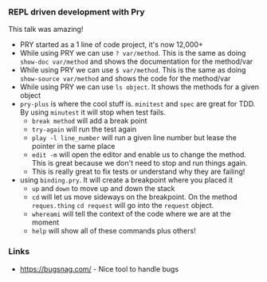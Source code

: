 ### REPL driven development with Pry

This talk was amazing!

- PRY started as a 1 line of code project, it's now 12,000+
- While using PRY we can use `? var/method`. This is the same as doing `show-doc var/method` and shows the documentation for the method/var
- While using PRY we can use `$ var/method`. This is the same as doing `show-source var/method` and shows the code for the method/var
- While using PRY we can use `ls object`. It shows the methods for a given object
- `pry-plus` is where the cool stuff is. `minitest` and `spec` are great for TDD. By using `minutest` it will stop when test fails.
  - `break method` will add a break point
  - `try-again` will run the test again
  - `play -l line_number` will run a given line number but lease the pointer in the same place
  - `edit -m` will open the editor and enable us to change the method. This is great because we don't need to stop and run things again.
  - This is really great to fix tests or understand why they are failing!
- using `binding.pry`. It will create a breakpoint where you placed it
  - `up` and `down` to move up and down the stack
  - `cd` will let us move sideways on the breakpoint. On the method `reques.thing` `cd request` will go into the `request` object.
  - `whereami` will tell the context of the code where we are at the moment
  - `help` will show all of these commands plus others!
  
### Links

- https://bugsnag.com/ - Nice tool to handle bugs